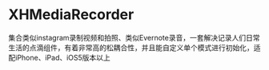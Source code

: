 XHMediaRecorder
===============

集合类似instagram录制视频和拍照、类似Evernote录音，一套解决记录人们日常生活的点滴组件，有着非常高的松耦合性，并且能自定义单个模式进行初始化，适配iPhone、iPad、iOS5版本以上
